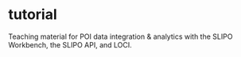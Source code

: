 # tutorial
Teaching material for POI data integration &amp; analytics with the SLIPO Workbench, the SLIPO API, and LOCI.
